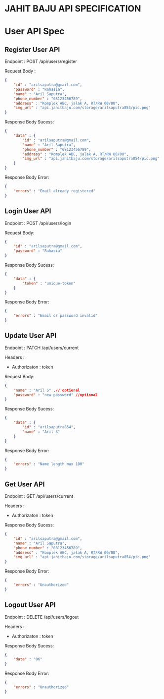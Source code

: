 # JAHIT BAJU API SPECIFICATION

# User API Spec

## Register User API
Endpoint : POST /api/users/register

Request Body :
```json
{
    "id" : "arilsaputra@gmail.com",
    "password" : "Rahasia",
    "name" : "Aril Saputra",
    "phone_number" : "08123456789",
    "address" : "Komplek ABC, jalak A, RT/RW 00/00",
    "img_url" : "api.jahitbaju.com/storage/arilsaputra854/pic.png"
}
```

Response Body Sucess:
```json
{
    "data" : {
        "id" : "arilsaputra@gmail.com",
        "name" : "Aril Saputra",
        "phone_number" : "08123456789",
        "address" : "Komplek ABC, jalak A, RT/RW 00/00",
        "img_url" : "api.jahitbaju.com/storage/arilsaputra854/pic.png"
    }
}
```


Response Body Error:
```json
{
    "errors" : "Email already registered"
}
```

## Login User API
Endpoint : POST /api/users/login


Request Body:
```json
{
    "id" : "arilsaputra@gmail.com",
    "password" : "Rahasia"
}
```


Response Body Sucess:
```json
{
    "data" : {
        "token" : "unique-token"
    }
}
```


Response Body Error:
```json
{
    "errors" : "Email or password invalid"
}
```

## Update User API
Endpoint : PATCH /api/users/current

Headers : 
- Authorizaton : token

Request Body:
```json
{
    "name" : "Aril S" ,// optional
    "password" : "new password" //optional
}
```


Response Body Sucess:
```json
{
    "data" : {
        "id" : "arilsaputra854",
        "name" : "Aril S"
    }
}
```


Response Body Error:
```json
{
    "errors" : "Name length max 100"
}
```

## Get User API
Endpoint : GET /api/users/current

Headers : 
- Authorizaton : token


Response Body Sucess:
```json
{
    "id" : "arilsaputra@gmail.com",
    "name" : "Aril Saputra",
    "phone_number" : "08123456789",
    "address" : "Komplek ABC, jalak A, RT/RW 00/00",
    "img_url" : "api.jahitbaju.com/storage/arilsaputra854/pic.png"
}
```

Response Body Error:
```json
{
    "errors" : "Unauthorized"
}
```


## Logout User API
Endpoint : DELETE /api/users/logout

Headers : 
- Authorizaton : token


Response Body Sucess:
```json
{
    "data" : "OK"
}
```

Response Body Error:
```json
{
    "errors" : "Unauthorized"
}
```
